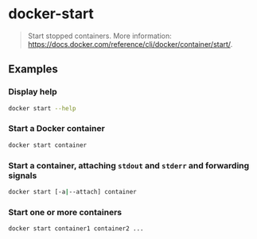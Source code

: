 # docker-start

> Start stopped containers. More information: <https://docs.docker.com/reference/cli/docker/container/start/>.

## Examples

### Display help

```bash
docker start --help
```

### Start a Docker container

```bash
docker start container
```

### Start a container, attaching `stdout` and `stderr` and forwarding signals

```bash
docker start [-a|--attach] container
```

### Start one or more containers

```bash
docker start container1 container2 ...
```
